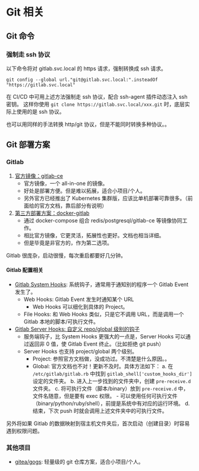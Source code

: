 # Git 相关

## Git 命令

### 强制走 ssh 协议

以下命令将对 gitlab.svc.local 的 https 请求，强制转换成 ssh 请求。
```
git config --global url."git@gitlab.svc.local:".insteadOf "https://gitlab.svc.local"
```

在 CI/CD 中可用上述方法强制走 ssh 协议，配合 ssh-agent 插件动态注入 ssh 密钥。
这样你使用 `git clone https://gitlab.svc.local/xxx.git` 时，底层实际上使用的是 ssh 协议。

也可以用同样的手法转换 http/git 协议，但是不能同时转换多种协议。。

## Git 部署方案

### Gitlab

1. [官方镜像：gitlab-ce](https://docs.gitlab.com/omnibus/docker/#install-gitlab-using-docker-compose)
    - 官方镜像，一个 all-in-one 的镜像。
    - 好处是部署方便。但是难以拓展，适合小项目/个人。
    - 另外官方已经推出了 Kubernetes 集群版，应该比单机部署可靠很多。（前面给的官方文档，靠后部分有说明）
1. [第三方部署方案：docker-gitlab](https://github.com/sameersbn/docker-gitlab)
    - 通过 docker-compose 组合 redis/postgresql/gitlab-ce 等镜像协同工作。
    - 相比官方镜像，它更灵活，拓展性也更好。文档也相当详细。
    - 但是毕竟是非官方的，作为第二选项。
    
Gitlab 很庞杂，启动很慢，每次重启都要好几分钟。

#### Gitlab 配置相关

- [Gitlab System Hooks](https://docs.gitlab.com/ee/system_hooks/system_hooks.html): 系统钩子，通常用于通知别的程序一个 Gitlab Event 发生了。
    - Web Hooks: Gitlab Event 发生时通知某个 URL
        - Web Hooks 可以细化到具体的 Project。
    - File Hooks: 和 Web Hooks 类似，只是它不调用 URL，而是调用一个 Gitlab 本地的脚本/可执行文件。
- [Gitlab Server Hooks: 自定义 repo/global 级别的钩子](https://docs.gitlab.com/ce/administration/server_hooks.html)
    - 服务端钩子，比 System Hooks 更强大的一点是，Server Hooks 可以通过返回非 0 值，使 Gitlab Event 终止。（比如拒绝 git push）
    - Server Hooks 也支持 project/global 两个级别。
        - Project: 参照官方文档做，没成功过。不清楚是什么原因。。
        - Global: 官方文档也不对！更新不及时。具体方法如下：
            a. 在 `/etc/gitlab/gitlab.rb` 中找到 `gitlab_shell['custom_hooks_dir']` 设定的文件夹。
            b. 进入上一步找到的文件夹中，创建 `pre-receive.d` 文件夹。
            c. 将可执行文件（脚本/binary）放到 `pre-receive.d` 中，文件名随意，但是要有 exec 权限。
                - 可以使用任何可执行文件（binary/python/ruby/shell），前提是系统中有对应的运行环境。
            d. 结束，下次 push 时就会调用上述文件夹中的可执行文件。

另外将如果 Gitlab 的数据映射到宿主机文件夹后，首次启动（创建目录）时容易遇到权限问题。

### 其他项目

- [gitea/gogs](https://github.com/gogs/gogs): 轻量级的 git 仓库方案，适合小项目/个人。

